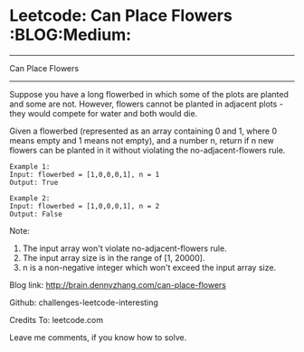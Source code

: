 # Leetcode: Can Place Flowers     :BLOG:Medium:


---

Can Place Flowers  

---

Suppose you have a long flowerbed in which some of the plots are planted and some are not. However, flowers cannot be planted in adjacent plots - they would compete for water and both would die.  

Given a flowerbed (represented as an array containing 0 and 1, where 0 means empty and 1 means not empty), and a number n, return if n new flowers can be planted in it without violating the no-adjacent-flowers rule.  

    Example 1:
    Input: flowerbed = [1,0,0,0,1], n = 1
    Output: True

    Example 2:
    Input: flowerbed = [1,0,0,0,1], n = 2
    Output: False

Note:  
1.  The input array won't violate no-adjacent-flowers rule.
2.  The input array size is in the range of [1, 20000].
3.  n is a non-negative integer which won't exceed the input array size.

Blog link: <http://brain.dennyzhang.com/can-place-flowers>  

Github: challenges-leetcode-interesting  

Credits To: leetcode.com  

Leave me comments, if you know how to solve.